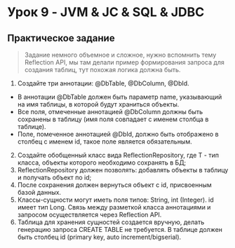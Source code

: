 # Урок 9 - JVM & JC & SQL & JDBC
## Практическое задание
> Задание немного объемное и сложное, нужно вспомнить тему Reflection API, мы там делали пример формирования запроса для создания таблиц, тут похожая логика должна быть.
1.	Создайте три аннотации: @DbTable, @DbColumn, @DbId. 
- В аннотации @DbTable должен быть параметр name, указывающий на имя таблицы, в которой будут храниться объекты. 
- Все поля, отмеченные аннотацией @DbColumn должны быть сохранены в таблицу (имя поля совпадает с именем столбца в таблице). 
- Поле, помеченное аннотацией @DbId, должно быть отображено в столбец с именем id, такое поле является обязательным. 
2. Создайте обобщенный класс вида ReflectionRepository<T>, где T - тип класса, объекты которого необходимо сохранять в БД; 
3. ReflectionRepository должен позволять: добавлять объекты в таблицу и получать объект по id; 
4. После сохранения должен вернуться объект с id, присвоенным базой данных. 
5. Классы-сущности могут иметь поля типов: String, int (Integer). id имеет тип Long. Связь между разметкой класса аннотациями и запросом осуществляется через Reflection API. 
6. Таблица для хранения сущностей создается вручную, делать генерацию запроса CREATE TABLE не требуется. В таблице должен быть столбец id (primary key, auto increment/bigserial).
